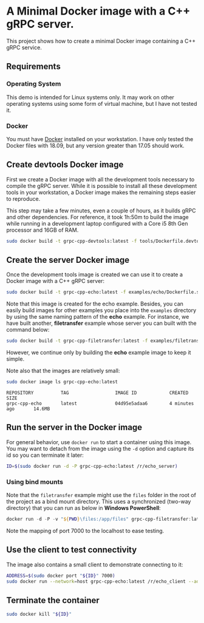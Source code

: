 # A Minimal Docker image with a C++ gRPC server.

This project shows how to create a minimal Docker image containing a C++ gRPC
service.

## Requirements

### Operating System

This demo is intended for Linux systems only. It may work on other operating
systems using some form of virtual machine, but I have not tested it.

### Docker

You must have [Docker][docker-link] installed on your workstation. I have only
tested the Docker files with 18.09, but any version greater than 17.05 should
work.

## Create devtools Docker image

First we create a Docker image with all the development tools necessary to
compile the gRPC server. While it is possible to install all these development
tools in your workstation, a Docker image makes the remaining steps easier to
reproduce.

This step may take a few minutes, even a couple of hours, as it builds gRPC and other dependencies. For reference, it took 1h:50m to build the image while running in a development laptop configured with a Core i5 8th Gen processor and 16GB of RAM.

```bash
sudo docker build -t grpc-cpp-devtools:latest -f tools/Dockerfile.devtools tools
```

## Create the server Docker image

Once the development tools image is created we can use it to create a Docker
image with a C++ gRPC server:

```bash
sudo docker build -t grpc-cpp-echo:latest -f examples/echo/Dockerfile.server .
```

Note that this image is created for the echo example. Besides, you can easily build images for other examples you place into the `examples` directory by using the same naming pattern of the **echo** example. For instance, we have built another, **filetransfer** example whose server you can built with the command below:

```bash
sudo docker build -t grpc-cpp-filetransfer:latest -f examples/filetransfer/Dockerfile.server .
```

However, we continue only by building the **echo** example image to keep it simple.

Note also that the images are relatively small:

```bash
sudo docker image ls grpc-cpp-echo:latest
```

```console
REPOSITORY          TAG                 IMAGE ID            CREATED             SIZE
grpc-cpp-echo       latest              04d95e5adaa6        4 minutes ago       14.6MB
```

## Run the server in the Docker image

For general behavior, use `docker run` to start a container using this image. You may want to detach
from the image using the `-d` option and capture its id so you can terminate it
later:

```bash
ID=$(sudo docker run -d -P grpc-cpp-echo:latest /r/echo_server)
```

### Using bind mounts

Note that the `filetransfer` example might use the `files` folder in the root of the project as a bind mount directory. This uses a synchronized (two-way directory) that you can run as below in **Windows PowerShell**:

```powershell
docker run -d -P -v "${PWD}\files:/app/files" grpc-cpp-filetransfer:latest /r/filetransfer_server
```

Note the mapping of port 7000 to the localhost to ease testing.

## Use the client to test connectivity

The image also contains a small client to demonstrate connecting to it:

```bash
ADDRESS=$(sudo docker port "${ID}" 7000)
sudo docker run --network=host grpc-cpp-echo:latest /r/echo_client --address "${ADDRESS}"
```

## Terminate the container

```bash
sudo docker kill "${ID}"
```

[docker-link]: https://www.docker.com/
